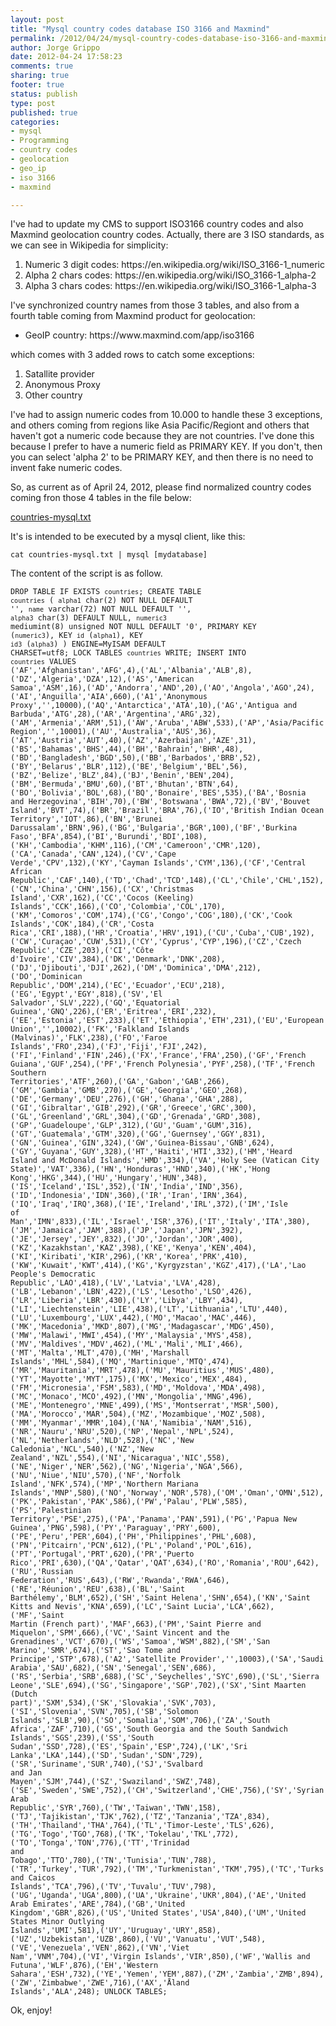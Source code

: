 ```yaml
--- 
layout: post
title: "Mysql country codes database ISO 3166 and Maxmind"
permalink: /2012/04/24/mysql-country-codes-database-iso-3166-and-maxmind/index.html
author: Jorge Grippo
date: 2012-04-24 17:58:23
comments: true
sharing: true
footer: true
status: publish
type: post
published: true
categories: 
- mysql
- Programming
- country codes
- geolocation
- geo_ip
- iso 3166
- maxmind

---
```

<!-- 285 -->
I've had to update my CMS to support ISO3166 country codes and also Maxmind geolocation country codes. Actually, there are 3 ISO standards, as we can see in Wikipedia for simplicity:
<ol>
	<li>Numeric 3 digit codes: https://en.wikipedia.org/wiki/ISO_3166-1_numeric</li>
	<li>Alpha 2 chars codes: https://en.wikipedia.org/wiki/ISO_3166-1_alpha-2</li>
	<li>Alpha 3 chars codes: https://en.wikipedia.org/wiki/ISO_3166-1_alpha-3</li>
</ol>
<!--more-->I've synchronized country names from those 3 tables, and also from a fourth table coming from Maxmind product for geolocation:
<ul>
	<li>GeoIP country: https://www.maxmind.com/app/iso3166</li>
</ul>
which comes with 3 added rows to catch some exceptions:
<ol>
	<li>Satallite provider</li>
	<li>Anonymous Proxy</li>
	<li>Other country</li>
</ol>
I've had to assign numeric codes from 10.000 to handle these 3 exceptions, and others coming from regions like Asia Pacific/Regiont and others that haven't got a numeric code because they are not countries. I've done this because I prefer to have a numeric field as PRIMARY KEY. If you don't, then you can select 'alpha 2' to be PRIMARY KEY, and then there is no need to invent fake numeric codes.

So, as current as of April 24, 2012, please find normalized country codes coming fron those 4 tables in the file below:

<a href="/countries-mysql.txt">countries-mysql.txt</a>

It's is intended to be executed by a mysql client, like this:

<code>cat countries-mysql.txt | mysql [mydatabase]</code>

The content of the script is as follow.

<code>DROP TABLE IF EXISTS `countries`;
CREATE TABLE `countries` (
`alpha1` char(2) NOT NULL DEFAULT '',
`name` varchar(72) NOT NULL DEFAULT '',
`alpha3` char(3) DEFAULT NULL,
`numeric3` mediumint(8) unsigned NOT NULL DEFAULT '0',
PRIMARY KEY (`numeric3`),
KEY `id` (`alpha1`),
KEY `id3` (`alpha3`)
) ENGINE=MyISAM DEFAULT CHARSET=utf8;
LOCK TABLES `countries` WRITE;
INSERT INTO `countries` VALUES ('AF','Afghanistan','AFG',4),('AL','Albania','ALB',8),('DZ','Algeria','DZA',12),('AS','American Samoa','ASM',16),('AD','Andorra','AND',20),('AO','Angola','AGO',24),('AI','Anguilla','AIA',660),('A1','Anonymous Proxy','',10000),('AQ','Antarctica','ATA',10),('AG','Antigua and Barbuda','ATG',28),('AR','Argentina','ARG',32),('AM','Armenia','ARM',51),('AW','Aruba','ABW',533),('AP','Asia/Pacific Region','',10001),('AU','Australia','AUS',36),('AT','Austria','AUT',40),('AZ','Azerbaijan','AZE',31),('BS','Bahamas','BHS',44),('BH','Bahrain','BHR',48),('BD','Bangladesh','BGD',50),('BB','Barbados','BRB',52),('BY','Belarus','BLR',112),('BE','Belgium','BEL',56),('BZ','Belize','BLZ',84),('BJ','Benin','BEN',204),('BM','Bermuda','BMU',60),('BT','Bhutan','BTN',64),('BO','Bolivia','BOL',68),('BQ','Bonaire','BES',535),('BA','Bosnia and Herzegovina','BIH',70),('BW','Botswana','BWA',72),('BV','Bouvet Island','BVT',74),('BR','Brazil','BRA',76),('IO','British Indian Ocean Territory','IOT',86),('BN','Brunei Darussalam','BRN',96),('BG','Bulgaria','BGR',100),('BF','Burkina Faso','BFA',854),('BI','Burundi','BDI',108),('KH','Cambodia','KHM',116),('CM','Cameroon','CMR',120),('CA','Canada','CAN',124),('CV','Cape Verde','CPV',132),('KY','Cayman Islands','CYM',136),('CF','Central African Republic','CAF',140),('TD','Chad','TCD',148),('CL','Chile','CHL',152),('CN','China','CHN',156),('CX','Christmas Island','CXR',162),('CC','Cocos (Keeling) Islands','CCK',166),('CO','Colombia','COL',170),('KM','Comoros','COM',174),('CG','Congo','COG',180),('CK','Cook Islands','COK',184),('CR','Costa Rica','CRI',188),('HR','Croatia','HRV',191),('CU','Cuba','CUB',192),('CW','Curaçao','CUW',531),('CY','Cyprus','CYP',196),('CZ','Czech Republic','CZE',203),('CI','Côte d'Ivoire','CIV',384),('DK','Denmark','DNK',208),('DJ','Djibouti','DJI',262),('DM','Dominica','DMA',212),('DO','Dominican Republic','DOM',214),('EC','Ecuador','ECU',218),('EG','Egypt','EGY',818),('SV','El Salvador','SLV',222),('GQ','Equatorial Guinea','GNQ',226),('ER','Eritrea','ERI',232),('EE','Estonia','EST',233),('ET','Ethiopia','ETH',231),('EU','European Union','',10002),('FK','Falkland Islands (Malvinas)','FLK',238),('FO','Faroe Islands','FRO',234),('FJ','Fiji','FJI',242),('FI','Finland','FIN',246),('FX','France','FRA',250),('GF','French Guiana','GUF',254),('PF','French Polynesia','PYF',258),('TF','French Southern Territories','ATF',260),('GA','Gabon','GAB',266),('GM','Gambia','GMB',270),('GE','Georgia','GEO',268),('DE','Germany','DEU',276),('GH','Ghana','GHA',288),('GI','Gibraltar','GIB',292),('GR','Greece','GRC',300),('GL','Greenland','GRL',304),('GD','Grenada','GRD',308),('GP','Guadeloupe','GLP',312),('GU','Guam','GUM',316),('GT','Guatemala','GTM',320),('GG','Guernsey','GGY',831),('GN','Guinea','GIN',324),('GW','Guinea-Bissau','GNB',624),('GY','Guyana','GUY',328),('HT','Haiti','HTI',332),('HM','Heard Island and McDonald Islands','HMD',334),('VA','Holy See (Vatican City State)','VAT',336),('HN','Honduras','HND',340),('HK','Hong Kong','HKG',344),('HU','Hungary','HUN',348),('IS','Iceland','ISL',352),('IN','India','IND',356),('ID','Indonesia','IDN',360),('IR','Iran','IRN',364),('IQ','Iraq','IRQ',368),('IE','Ireland','IRL',372),('IM','Isle of Man','IMN',833),('IL','Israel','ISR',376),('IT','Italy','ITA',380),('JM','Jamaica','JAM',388),('JP','Japan','JPN',392),('JE','Jersey','JEY',832),('JO','Jordan','JOR',400),('KZ','Kazakhstan','KAZ',398),('KE','Kenya','KEN',404),('KI','Kiribati','KIR',296),('KR','Korea','PRK',410),('KW','Kuwait','KWT',414),('KG','Kyrgyzstan','KGZ',417),('LA','Lao People's Democratic Republic','LAO',418),('LV','Latvia','LVA',428),('LB','Lebanon','LBN',422),('LS','Lesotho','LSO',426),('LR','Liberia','LBR',430),('LY','Libya','LBY',434),('LI','Liechtenstein','LIE',438),('LT','Lithuania','LTU',440),('LU','Luxembourg','LUX',442),('MO','Macao','MAC',446),('MK','Macedonia','MKD',807),('MG','Madagascar','MDG',450),('MW','Malawi','MWI',454),('MY','Malaysia','MYS',458),('MV','Maldives','MDV',462),('ML','Mali','MLI',466),('MT','Malta','MLT',470),('MH','Marshall Islands','MHL',584),('MQ','Martinique','MTQ',474),('MR','Mauritania','MRT',478),('MU','Mauritius','MUS',480),('YT','Mayotte','MYT',175),('MX','Mexico','MEX',484),('FM','Micronesia','FSM',583),('MD','Moldova','MDA',498),('MC','Monaco','MCO',492),('MN','Mongolia','MNG',496),('ME','Montenegro','MNE',499),('MS','Montserrat','MSR',500),('MA','Morocco','MAR',504),('MZ','Mozambique','MOZ',508),('MM','Myanmar','MMR',104),('NA','Namibia','NAM',516),('NR','Nauru','NRU',520),('NP','Nepal','NPL',524),('NL','Netherlands','NLD',528),('NC','New Caledonia','NCL',540),('NZ','New Zealand','NZL',554),('NI','Nicaragua','NIC',558),('NE','Niger','NER',562),('NG','Nigeria','NGA',566),('NU','Niue','NIU',570),('NF','Norfolk Island','NFK',574),('MP','Northern Mariana Islands','MNP',580),('NO','Norway','NOR',578),('OM','Oman','OMN',512),('PK','Pakistan','PAK',586),('PW','Palau','PLW',585),('PS','Palestinian Territory','PSE',275),('PA','Panama','PAN',591),('PG','Papua New Guinea','PNG',598),('PY','Paraguay','PRY',600),('PE','Peru','PER',604),('PH','Philippines','PHL',608),('PN','Pitcairn','PCN',612),('PL','Poland','POL',616),('PT','Portugal','PRT',620),('PR','Puerto Rico','PRI',630),('QA','Qatar','QAT',634),('RO','Romania','ROU',642),('RU','Russian Federation','RUS',643),('RW','Rwanda','RWA',646),('RE','Réunion','REU',638),('BL','Saint Barthélemy','BLM',652),('SH','Saint Helena','SHN',654),('KN','Saint Kitts and Nevis','KNA',659),('LC','Saint Lucia','LCA',662),('MF','Saint Martin (French part)','MAF',663),('PM','Saint Pierre and Miquelon','SPM',666),('VC','Saint Vincent and the Grenadines','VCT',670),('WS','Samoa','WSM',882),('SM','San Marino','SMR',674),('ST','Sao Tome and Principe','STP',678),('A2','Satellite Provider','',10003),('SA','Saudi Arabia','SAU',682),('SN','Senegal','SEN',686),('RS','Serbia','SRB',688),('SC','Seychelles','SYC',690),('SL','Sierra Leone','SLE',694),('SG','Singapore','SGP',702),('SX','Sint Maarten (Dutch part)','SXM',534),('SK','Slovakia','SVK',703),('SI','Slovenia','SVN',705),('SB','Solomon Islands','SLB',90),('SO','Somalia','SOM',706),('ZA','South Africa','ZAF',710),('GS','South Georgia and the South Sandwich Islands','SGS',239),('SS','South Sudan','SSD',728),('ES','Spain','ESP',724),('LK','Sri Lanka','LKA',144),('SD','Sudan','SDN',729),('SR','Suriname','SUR',740),('SJ','Svalbard and Jan Mayen','SJM',744),('SZ','Swaziland','SWZ',748),('SE','Sweden','SWE',752),('CH','Switzerland','CHE',756),('SY','Syrian Arab Republic','SYR',760),('TW','Taiwan','TWN',158),('TJ','Tajikistan','TJK',762),('TZ','Tanzania','TZA',834),('TH','Thailand','THA',764),('TL','Timor-Leste','TLS',626),('TG','Togo','TGO',768),('TK','Tokelau','TKL',772),('TO','Tonga','TON',776),('TT','Trinidad and Tobago','TTO',780),('TN','Tunisia','TUN',788),('TR','Turkey','TUR',792),('TM','Turkmenistan','TKM',795),('TC','Turks and Caicos Islands','TCA',796),('TV','Tuvalu','TUV',798),('UG','Uganda','UGA',800),('UA','Ukraine','UKR',804),('AE','United Arab Emirates','ARE',784),('GB','United Kingdom','GBR',826),('US','United States','USA',840),('UM','United States Minor Outlying Islands','UMI',581),('UY','Uruguay','URY',858),('UZ','Uzbekistan','UZB',860),('VU','Vanuatu','VUT',548),('VE','Venezuela','VEN',862),('VN','Viet Nam','VNM',704),('VI','Virgin Islands','VIR',850),('WF','Wallis and Futuna','WLF',876),('EH','Western Sahara','ESH',732),('YE','Yemen','YEM',887),('ZM','Zambia','ZMB',894),('ZW','Zimbabwe','ZWE',716),('AX','Åland Islands','ALA',248);
UNLOCK TABLES;
</code>

Ok, enjoy!


